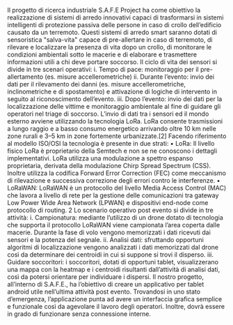 Il progetto di ricerca industriale S.A.F.E Project ha come obiettivo la realizzazione di sistemi di arredo innovativi capaci di trasformarsi in sistemi intelligenti
di protezione passiva delle persone in caso di crollo dell’edificio causato da un
terremoto.
Questi sistemi di arredo smart saranno dotati di sensoristica "salva-vita"
capace di pre-allertare in caso di terremoto, di rilevare e localizzare la presenza
di vita dopo un crollo, di monitorare le condizioni ambientali sotto le macerie e
di elaborare e trasmettere informazioni utili a chi deve portare soccorso.
Il ciclo di vita dei sensori si divide in tre scenari operativi:
i. Tempo di pace: monitoraggio per il pre-allertamento (es. misure accellerometriche)
ii. Durante l’evento: invio dei dati per il rilevamento dei danni (es. misure accellerometriche, inclinometriche e di spostamento) e attivazione di
logiche di intervento in seguito al riconoscimento dell’evento.
iii. Dopo l’evento: invio dei dati per la localizzazione delle vittime e monitoraggio ambientale al fine di guidare gli operatori nel triage di soccorso.
L’invio di dati tra i sensori ed il mondo esterno avviene utilizzando la tecnologia LoRa.
LoRa consente trasmissioni a lungo raggio e a basso consumo energetico arrivando oltre 10 km nelle zone rurali e 3–5 km in zone fortemente urbanizzate.[2]
Facendo riferimento al modello ISO/OSI la tecnologia è presente in due
strati:
• LoRa: Il livello fisico LoRa è proprietario della Semtech e non se ne conoscono i dettagli implementativi. LoRa utilizza una modulazione a spettro
espanso proprietaria, derivata della modulazione Chirp Spread Spectrum
(CSS). Inoltre utilizza la codifica Forward Error Correction (FEC) come
meccanismo di rilevazione e successiva correzione degli errori contro le
interferenze.
• LoRaWAN: LoRaWAN è un protocollo del livello Media Access Control
(MAC) che lavora a livello di rete per la gestione delle comunicazioni tra
gateway Low Power Wide Area Network (LPWAN) e dispositivi end-node
come protocollo di routing.
2
Lo scenario operativo post evento si divide in tre attività:
i. Campionatura: mediante l’utilizzo di un drone dotato di tecnologia che
supporta il protocollo LoRaWAN viene campionata l’area coperta dalle
macerie. Durante la fase di volo vengono memorizzati i dati ricevuti dai
sensori e la potenza del segnale.
ii. Analisi dati: sfruttando opportuni algoritmi di localizzazione vengono
analizzati i dati memorizzati dal drone così da determinare dei centroidi
in cui si suppone si trovi il disperso.
iii. Guidare soccoritori: i soccoritori, dotati di opportuni tablet, visualizzerano una mappa con la heatmap e i centroidi risultanti dall’attività di
analisi dati, così da potersi orientare per individuare i dispersi.
Il nostro progetto, all’interno di S.A.F.E., ha l’obiettivo di creare un applicativo per tablet android utile nell’ultima attività post evento.
Trovandosi in uno stato d’emergenza, l’applicazione punta ad avere un interfaccia grafica semplice e funzionale così da agevolare il lavoro degli operatori.
Inoltre, dovrà essere in grado di funzionare senza connessione interne.
